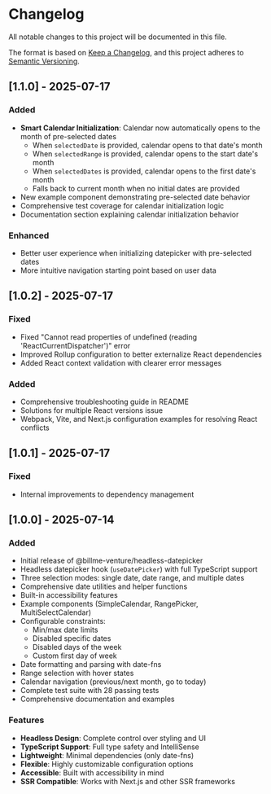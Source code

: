 # Changelog

All notable changes to this project will be documented in this file.

The format is based on [Keep a Changelog](https://keepachangelog.com/en/1.0.0/),
and this project adheres to [Semantic Versioning](https://semver.org/spec/v2.0.0.html).

## [1.1.0] - 2025-07-17

### Added
- **Smart Calendar Initialization**: Calendar now automatically opens to the month of pre-selected dates
  - When `selectedDate` is provided, calendar opens to that date's month
  - When `selectedRange` is provided, calendar opens to the start date's month  
  - When `selectedDates` is provided, calendar opens to the first date's month
  - Falls back to current month when no initial dates are provided
- New example component demonstrating pre-selected date behavior
- Comprehensive test coverage for calendar initialization logic
- Documentation section explaining calendar initialization behavior

### Enhanced
- Better user experience when initializing datepicker with pre-selected dates
- More intuitive navigation starting point based on user data

## [1.0.2] - 2025-07-17

### Fixed
- Fixed "Cannot read properties of undefined (reading 'ReactCurrentDispatcher')" error
- Improved Rollup configuration to better externalize React dependencies
- Added React context validation with clearer error messages

### Added
- Comprehensive troubleshooting guide in README
- Solutions for multiple React versions issue
- Webpack, Vite, and Next.js configuration examples for resolving React conflicts

## [1.0.1] - 2025-07-17

### Fixed
- Internal improvements to dependency management

## [1.0.0] - 2025-07-14

### Added
- Initial release of @billme-venture/headless-datepicker
- Headless datepicker hook (`useDatePicker`) with full TypeScript support
- Three selection modes: single date, date range, and multiple dates
- Comprehensive date utilities and helper functions
- Built-in accessibility features
- Example components (SimpleCalendar, RangePicker, MultiSelectCalendar)
- Configurable constraints:
  - Min/max date limits
  - Disabled specific dates
  - Disabled days of the week
  - Custom first day of week
- Date formatting and parsing with date-fns
- Range selection with hover states
- Calendar navigation (previous/next month, go to today)
- Complete test suite with 28 passing tests
- Comprehensive documentation and examples

### Features
- **Headless Design**: Complete control over styling and UI
- **TypeScript Support**: Full type safety and IntelliSense
- **Lightweight**: Minimal dependencies (only date-fns)
- **Flexible**: Highly customizable configuration options
- **Accessible**: Built with accessibility in mind
- **SSR Compatible**: Works with Next.js and other SSR frameworks
